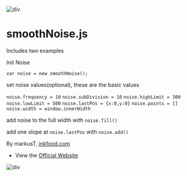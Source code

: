 ![div](https://raw.githubusercontent.com/inkfood/smoothNoise/master/images/noise_subDivision_1.png)

# smoothNoise.js

Includes two examples


Init Noise

`var noise = new smoothNoise();`

set noise values(optional), these are the basic values 

`noise.frequency = 10`
`noise.subDivision = 10`
`noise.highLimit = 300`
`noise.lowLimit = 500`
`noise.lastPos = {x:0,y:0}`
`noise.points = []`
`noise.width = window.innerWidth`

add noise to the full width with
`noise.fill()`

add one slope at `noise.lastPos` with
`noise.add()`


By markusT, [inkfood.com](http://www.inkfood.com)

* View the [Official Website](http://www.inkfood.com)

![div](https://raw.githubusercontent.com/inkfood/smoothNoise/master/images/logo_inkfood_final_colored.png)

